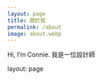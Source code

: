 ```yaml
---
layout: page
title: 關於我
permalink: /about
image: about.webp
---
```


Hi, I’m Connie. 我是一位設計師

layout: page
